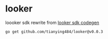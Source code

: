 # looker
loooker sdk rewrite from [looker sdk codegen](https://github.com/tianying484/looker/v4/tree/master/go)
```shell
go get github.com/tianying484/looker@v0.0.3
```

